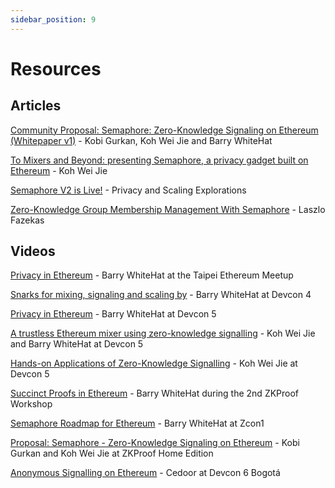 ```yaml
---
sidebar_position: 9
---
```


# Resources

## Articles

[Community Proposal: Semaphore: Zero-Knowledge Signaling on Ethereum (Whitepaper v1)](https://docs.semaphore.pse.dev/whitepaper-v1.pdf) - Kobi Gurkan, Koh Wei Jie and Barry WhiteHat

[To Mixers and Beyond: presenting Semaphore, a privacy gadget built on Ethereum](https://medium.com/coinmonks/to-mixers-and-beyond-presenting-semaphore-a-privacy-gadget-built-on-ethereum-4c8b00857c9b) - Koh Wei Jie

[Semaphore V2 is Live!](https://medium.com/privacy-scaling-explorations/semaphore-v2-is-live-f263e9372579) - Privacy and Scaling Explorations

[Zero-Knowledge Group Membership Management With Semaphore](https://medium.com/javascript-in-plain-english/zero-knowledge-group-membership-management-with-the-semaphore-protocol-1a63126de81c) - Laszlo Fazekas

## Videos

[Privacy in Ethereum](https://www.youtube.com/watch?v=maDHYyj30kg) - Barry WhiteHat at the Taipei Ethereum Meetup

[Snarks for mixing, signaling and scaling by](https://www.youtube.com/watch?v=lv6iK9qezBY) - Barry WhiteHat at Devcon 4

[Privacy in Ethereum](https://www.youtube.com/watch?v=zBUo7G95wYE) - Barry WhiteHat at Devcon 5

[A trustless Ethereum mixer using zero-knowledge signalling](https://www.youtube.com/watch?v=GzVT16lFOHU) - Koh Wei Jie and Barry WhiteHat at Devcon 5

[Hands-on Applications of Zero-Knowledge Signalling](https://www.youtube.com/watch?v=7wd2aAN2jXI) - Koh Wei Jie at Devcon 5

[Succinct Proofs in Ethereum](https://www.youtube.com/watch?v=TtsDNneTDDY) - Barry WhiteHat during the 2nd ZKProof Workshop

[Semaphore Roadmap for Ethereum](https://www.youtube.com/watch?v=gOub903iWFs) - Barry WhiteHat at Zcon1

[Proposal: Semaphore - Zero-Knowledge Signaling on Ethereum](https://www.youtube.com/watch?v=y5uV9eRb3-w) - Kobi Gurkan and Koh Wei Jie at ZKProof Home Edition

[Anonymous Signalling on Ethereum](https://www.youtube.com/watch?v=dxAfL91Sbw4) - Cedoor at Devcon 6 Bogotá
